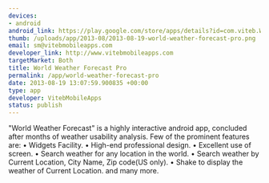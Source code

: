 ```yaml
--- 
devices: 
- android
android_link: https://play.google.com/store/apps/details?id=com.viteb.WeatherForecastPro
thumb: /uploads/app/2013-08/2013-08-19-world-weather-forecast-pro.png
email: sm@vitebmobileapps.com
developer_link: http://www.vitebmobileapps.com
targetMarket: Both
title: World Weather Forecast Pro
permalink: /app/world-weather-forecast-pro
date: 2013-08-19 13:07:59.900835 +00:00
type: app
developer: VitebMobileApps
status: publish
---
```


"World Weather Forecast" is a highly interactive android app, concluded after months of weather usability analysis. 
Few of the prominent features are:
• Widgets Facility.
• High-end professional design.
• Excellent use of screen.
• Search weather for any location in the world.
• Search weather by Current Location, City Name, Zip code(US only).
• Shake to display the weather of Current Location.
and many more.

